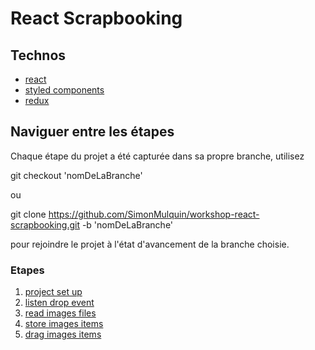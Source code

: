 # React Scrapbooking

## Technos

* [react](https://reactjs.org/)
* [styled components](https://www.styled-components.com/)
* [redux](https://redux.js.org/)

## Naviguer entre les étapes

Chaque étape du projet a été capturée dans sa propre branche, utilisez

git checkout 'nomDeLaBranche'

ou

git clone https://github.com/SimonMulquin/workshop-react-scrapbooking.git -b 'nomDeLaBranche'

pour rejoindre le projet à l'état d'avancement de la branche choisie.

### Etapes 

 1. [project set up](https://github.com/SimonMulquin/workshop-react-scrapbooking/tree/1_project_set_up)
 2. [listen drop event](https://github.com/SimonMulquin/workshop-react-scrapbooking/tree/2_listen_drop_event)
 3. [read images files](https://github.com/SimonMulquin/workshop-react-scrapbooking/tree/3_read_images_files)
 4. [store images items](https://github.com/SimonMulquin/workshop-react-scrapbooking/tree/4_store_images_items)
 5. [drag images items](https://github.com/SimonMulquin/workshop-react-scrapbooking/tree/5_drag_images_items)
 